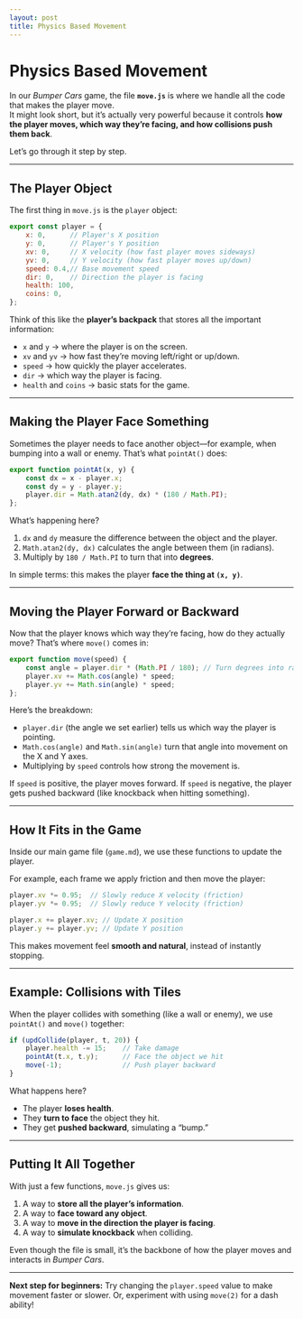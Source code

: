```yaml
---
layout: post
title: Physics Based Movement
---
```


# Physics Based Movement

In our *Bumper Cars* game, the file **`move.js`** is where we handle all the code that makes the player move.  
It might look short, but it’s actually very powerful because it controls **how the player moves, which way they’re facing, and how collisions push them back**.

Let’s go through it step by step.

---

## The Player Object

The first thing in `move.js` is the `player` object:

```js
export const player = {
    x: 0,      // Player's X position
    y: 0,      // Player's Y position
    xv: 0,     // X velocity (how fast player moves sideways)
    yv: 0,     // Y velocity (how fast player moves up/down)
    speed: 0.4,// Base movement speed
    dir: 0,    // Direction the player is facing
    health: 100,
    coins: 0,
};
````

Think of this like the **player’s backpack** that stores all the important information:

* `x` and `y` → where the player is on the screen.
* `xv` and `yv` → how fast they’re moving left/right or up/down.
* `speed` → how quickly the player accelerates.
* `dir` → which way the player is facing.
* `health` and `coins` → basic stats for the game.

---

## Making the Player Face Something

Sometimes the player needs to face another object—for example, when bumping into a wall or enemy. That’s what `pointAt()` does:

```js
export function pointAt(x, y) {
    const dx = x - player.x;
    const dy = y - player.y;
    player.dir = Math.atan2(dy, dx) * (180 / Math.PI);
};
```

What’s happening here?

1. `dx` and `dy` measure the difference between the object and the player.
2. `Math.atan2(dy, dx)` calculates the angle between them (in radians).
3. Multiply by `180 / Math.PI` to turn that into **degrees**.

In simple terms: this makes the player **face the thing at `(x, y)`**.

---

## Moving the Player Forward or Backward

Now that the player knows which way they’re facing, how do they actually move? That’s where `move()` comes in:

```js
export function move(speed) {
    const angle = player.dir * (Math.PI / 180); // Turn degrees into radians
    player.xv += Math.cos(angle) * speed;
    player.yv += Math.sin(angle) * speed;
};
```

Here’s the breakdown:

* `player.dir` (the angle we set earlier) tells us which way the player is pointing.
* `Math.cos(angle)` and `Math.sin(angle)` turn that angle into movement on the X and Y axes.
* Multiplying by `speed` controls how strong the movement is.

If `speed` is positive, the player moves forward.
If `speed` is negative, the player gets pushed backward (like knockback when hitting something).

---

## How It Fits in the Game

Inside our main game file (`game.md`), we use these functions to update the player.

For example, each frame we apply friction and then move the player:

```js
player.xv *= 0.95;  // Slowly reduce X velocity (friction)
player.yv *= 0.95;  // Slowly reduce Y velocity (friction)

player.x += player.xv; // Update X position
player.y += player.yv; // Update Y position
```

This makes movement feel **smooth and natural**, instead of instantly stopping.

---

## Example: Collisions with Tiles

When the player collides with something (like a wall or enemy), we use `pointAt()` and `move()` together:

```js
if (updCollide(player, t, 20)) {
    player.health -= 15;    // Take damage
    pointAt(t.x, t.y);      // Face the object we hit
    move(-1);               // Push player backward
}
```

What happens here?

* The player **loses health**.
* They **turn to face** the object they hit.
* They get **pushed backward**, simulating a “bump.”

---

## Putting It All Together

With just a few functions, `move.js` gives us:

1. A way to **store all the player’s information**.
2. A way to **face toward any object**.
3. A way to **move in the direction the player is facing**.
4. A way to **simulate knockback** when colliding.

Even though the file is small, it’s the backbone of how the player moves and interacts in *Bumper Cars*.

---

**Next step for beginners:** Try changing the `player.speed` value to make movement faster or slower. Or, experiment with using `move(2)` for a dash ability!
